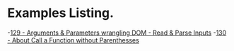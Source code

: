 # Examples Listing.
-[129 - Arguments & Parameters wrangling DOM - Read & Parse Inputs]()
-[130 - About Call a Function without Parenthesses]()
